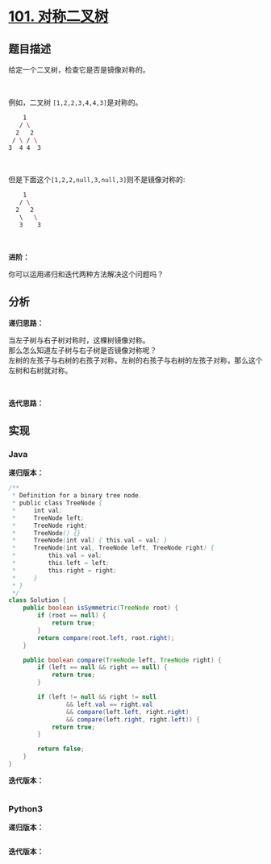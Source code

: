 # [101. 对称二叉树](https://leetcode-cn.com/problems/symmetric-tree)

## 题目描述

<!-- 这里写题目描述 -->

<p>给定一个二叉树，检查它是否是镜像对称的。</p>

<p>&nbsp;</p>

例如，二叉树 `[1,2,2,3,4,4,3]`是对称的。

```bash
    1
   / \
  2   2
 / \ / \
3  4 4  3
```

<p>&nbsp;</p>

但是下面这个`[1,2,2,null,3,null,3]`则不是镜像对称的:

```bash
    1
   / \
  2   2
   \   \
   3    3
```

<p>&nbsp;</p>

<p><strong>进阶：</strong></p>

<p>你可以运用递归和迭代两种方法解决这个问题吗？</p>

## 分析

<!-- 这里可写通用的实现逻辑 -->

**递归思路：**

当左子树与右子树对称时，这棵树镜像对称。  
那么怎么知道左子树与右子树是否镜像对称呢？  
左树的左孩子与右树的右孩子对称，左树的右孩子与右树的左孩子对称，那么这个左树和右树就对称。

<br />

**迭代思路：**



## 实现

<!-- tabs:start -->

### **Java**

<!-- 这里可写当前语言的特殊实现逻辑 -->

**递归版本：**
```java
/**
 * Definition for a binary tree node.
 * public class TreeNode {
 *     int val;
 *     TreeNode left;
 *     TreeNode right;
 *     TreeNode() {}
 *     TreeNode(int val) { this.val = val; }
 *     TreeNode(int val, TreeNode left, TreeNode right) {
 *         this.val = val;
 *         this.left = left;
 *         this.right = right;
 *     }
 * }
 */
class Solution {
    public boolean isSymmetric(TreeNode root) {
        if (root == null) {
            return true;
        }
        return compare(root.left, root.right);
    }

    public boolean compare(TreeNode left, TreeNode right) {
        if (left == null && right == null) {
            return true;
        }

        if (left != null && right != null
                && left.val == right.val
                && compare(left.left, right.right)
                && compare(left.right, right.left)) {
            return true;
        }

        return false;
    }
}
```

**迭代版本：**
```java

```


### **Python3**

<!-- 这里可写当前语言的特殊实现逻辑 -->


**递归版本：**
```python

```

**迭代版本：**
```python

```


<!-- tabs:end -->